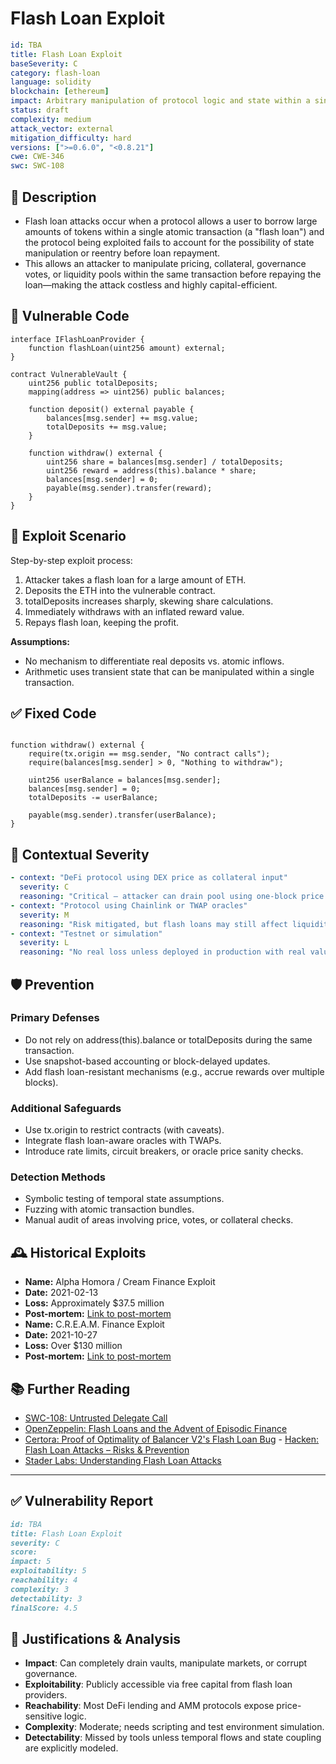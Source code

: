# Flash Loan Exploit

```YAML
id: TBA
title: Flash Loan Exploit 
baseSeverity: C
category: flash-loan
language: solidity
blockchain: [ethereum]
impact: Arbitrary manipulation of protocol logic and state within a single transaction
status: draft
complexity: medium
attack_vector: external
mitigation_difficulty: hard
versions: [">=0.6.0", "<0.8.21"]
cwe: CWE-346
swc: SWC-108
```

## 📝 Description

- Flash loan attacks occur when a protocol allows a user to borrow large amounts of tokens within a single atomic transaction (a "flash loan") and the protocol being exploited fails to account for the possibility of state manipulation or reentry before loan repayment. 
- This allows an attacker to manipulate pricing, collateral, governance votes, or liquidity pools within the same transaction before repaying the loan—making the attack costless and highly capital-efficient.

## 🚨 Vulnerable Code

```solidity
interface IFlashLoanProvider {
    function flashLoan(uint256 amount) external;
}

contract VulnerableVault {
    uint256 public totalDeposits;
    mapping(address => uint256) public balances;

    function deposit() external payable {
        balances[msg.sender] += msg.value;
        totalDeposits += msg.value;
    }

    function withdraw() external {
        uint256 share = balances[msg.sender] / totalDeposits;
        uint256 reward = address(this).balance * share;
        balances[msg.sender] = 0;
        payable(msg.sender).transfer(reward);
    }
}
```

## 🧪 Exploit Scenario

Step-by-step exploit process:

1. Attacker takes a flash loan for a large amount of ETH.
2. Deposits the ETH into the vulnerable contract.
3. totalDeposits increases sharply, skewing share calculations.
4. Immediately withdraws with an inflated reward value.
5. Repays flash loan, keeping the profit.

**Assumptions:**

- No mechanism to differentiate real deposits vs. atomic inflows.
- Arithmetic uses transient state that can be manipulated within a single transaction.

## ✅ Fixed Code

```solidity

function withdraw() external {
    require(tx.origin == msg.sender, "No contract calls");
    require(balances[msg.sender] > 0, "Nothing to withdraw");

    uint256 userBalance = balances[msg.sender];
    balances[msg.sender] = 0;
    totalDeposits -= userBalance;

    payable(msg.sender).transfer(userBalance);
}
```

## 🧭 Contextual Severity

```yaml
- context: "DeFi protocol using DEX price as collateral input"
  severity: C
  reasoning: "Critical – attacker can drain pool using one-block price swing."
- context: "Protocol using Chainlink or TWAP oracles"
  severity: M
  reasoning: "Risk mitigated, but flash loans may still affect liquidity or timing."
- context: "Testnet or simulation"
  severity: L
  reasoning: "No real loss unless deployed in production with real value."
```

## 🛡️ Prevention

### Primary Defenses

- Do not rely on address(this).balance or totalDeposits during the same transaction.
- Use snapshot-based accounting or block-delayed updates.
- Add flash loan-resistant mechanisms (e.g., accrue rewards over multiple blocks).

### Additional Safeguards

- Use tx.origin to restrict contracts (with caveats).
- Integrate flash loan-aware oracles with TWAPs.
- Introduce rate limits, circuit breakers, or oracle price sanity checks.

### Detection Methods

- Symbolic testing of temporal state assumptions.
- Fuzzing with atomic transaction bundles.
- Manual audit of areas involving price, votes, or collateral checks.


## 🕰️ Historical Exploits

- **Name:** Alpha Homora / Cream Finance Exploit
- **Date:** 2021-02-13 
- **Loss:** Approximately $37.5 million 
- **Post-mortem:** [Link to post-mortem](https://blog.alphaventuredao.io/alpha-homora-v2-post-mortem/) 
- **Name:** C.R.E.A.M. Finance Exploit
- **Date:** 2021-10-27 
- **Loss:** Over $130 million 
- **Post-mortem:** [Link to post-mortem](https://www.merklescience.com/blog/hack-track-analysis-of-c-r-e-a-m-finance-hack) 

## 📚 Further Reading

- [SWC-108: Untrusted Delegate Call](https://swcregistry.io/docs/SWC-108/) 
- [OpenZeppelin: Flash Loans and the Advent of Episodic Finance](https://blog.openzeppelin.com/flash-loans-and-the-advent-of-episodic-finance) 
- [Certora: Proof of Optimality of Balancer V2's Flash Loan Bug](https://medium.com/certora/proof-of-optimality-of-balancer-v2s-flash-loan-bug-2eea00b908e2) - [Hacken: Flash Loan Attacks – Risks & Prevention](https://hacken.io/discover/flash-loan-attacks/) 
- [Stader Labs: Understanding Flash Loan Attacks](https://www.staderlabs.com/blogs/staking-basics/flash-loan-attack/) 

---

## ✅ Vulnerability Report 

```markdown
id: TBA
title: Flash Loan Exploit
severity: C
score:
impact: 5         
exploitability: 5 
reachability: 4   
complexity: 3     
detectability: 3  
finalScore: 4.5
```

## 📄 Justifications & Analysis

- **Impact**: Can completely drain vaults, manipulate markets, or corrupt governance.
- **Exploitability**: Publicly accessible via free capital from flash loan providers.
- **Reachability**: Most DeFi lending and AMM protocols expose price-sensitive logic.
- **Complexity**: Moderate; needs scripting and test environment simulation.
- **Detectability**: Missed by tools unless temporal flows and state coupling are explicitly modeled.
